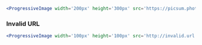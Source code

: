 ```jsx
<ProgressiveImage width='200px' height='300px' src='https://picsum.photos/200/300?random' />
```


### Invalid URL
```jsx
<ProgressiveImage width='100px' height='100px' src='http://invalid.url.com' />
```